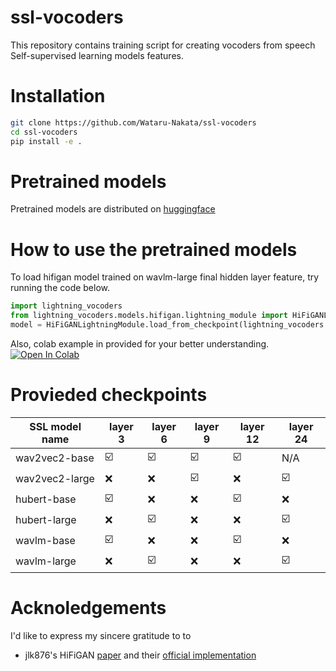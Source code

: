 # ssl-vocoders
This repository contains training script for creating vocoders from speech Self-supervised learning models features.

# Installation
```bash
git clone https://github.com/Wataru-Nakata/ssl-vocoders
cd ssl-vocoders
pip install -e .
```

# Pretrained models
Pretrained models are distributed on [huggingface](https://huggingface.co/Wataru/ssl-vocoder/tree/main)

# How to use the pretrained models
To load hifigan model trained on wavlm-large final hidden layer feature, try running the code below.
```python
import lightning_vocoders
from lightning_vocoders.models.hifigan.lightning_module import HiFiGANLightningModule
model = HiFiGANLightningModule.load_from_checkpoint(lightning_vocoders.MODEL_URLS['wavlm-large'],map_location='cpu')
```

Also, colab example in provided for your better understanding. [![Open In Colab](https://colab.research.google.com/assets/colab-badge.svg)](https://colab.research.google.com/drive/1-Rj6eBGc-0owr8q1u7KR9ca0V20ws8n4?usp=sharing)
# Provieded checkpoints

|SSL model name | layer 3 | layer 6| layer 9 | layer 12 | layer 24 |
|---|---|---|---|---|---|
| wav2vec2-base | ☑️   | ☑️   | ☑️   | ☑️   | N/A |
| wav2vec2-large |  ❌  | ❌  | ☑️   | ❌  |  ☑️   |
| hubert-base |  ☑️   |   ❌  |  ❌  |  ☑️   |  ❌  |
| hubert-large |  ❌  | ☑️   | ❌  | ❌  |  ☑️   |
| wavlm-base |  ☑️   |   ❌  |  ❌  |  ☑️   |  ❌  |
| wavlm-large |  ❌  | ☑️   | ❌  | ❌  |  ☑️   |




 

# Acknoledgements
I'd like to express my sincere gratitude to to 
* jlk876's HiFiGAN [paper](https://arxiv.org/abs/2010.05646) and their [official implementation](https://github.com/jik876/hifi-gan)

